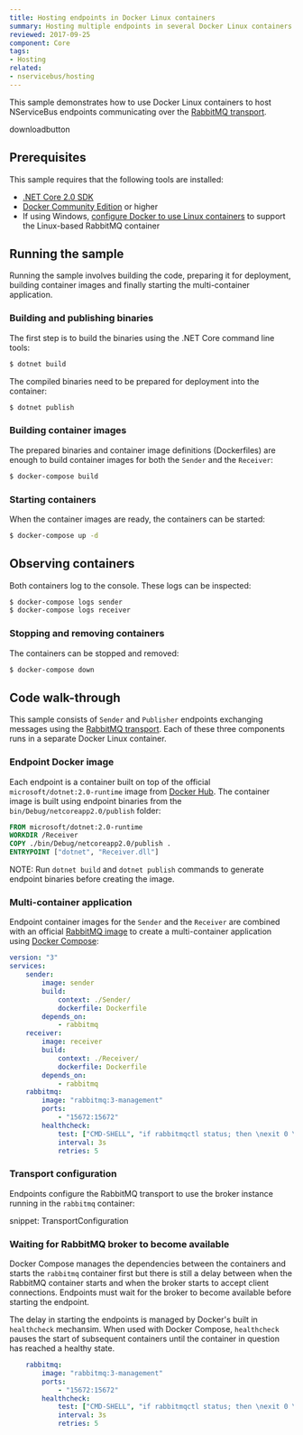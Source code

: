 ```yaml
---
title: Hosting endpoints in Docker Linux containers
summary: Hosting multiple endpoints in several Docker Linux containers managed by Docker Compose
reviewed: 2017-09-25
component: Core
tags:
- Hosting
related:
- nservicebus/hosting
---
```


This sample demonstrates how to use Docker Linux containers to host NServiceBus endpoints communicating over the [RabbitMQ transport](/transports/rabbitmq/).

downloadbutton


## Prerequisites

This sample requires that the following tools are installed:

 * [.NET Core 2.0 SDK](https://www.microsoft.com/net/download/core)
 * [Docker Community Edition](https://www.docker.com/community-edition) or higher
 * If using Windows, [configure Docker to use Linux containers](https://docs.docker.com/docker-for-windows/#switch-between-windows-and-linux-containers) to support the Linux-based RabbitMQ container


## Running the sample

Running the sample involves building the code, preparing it for deployment, building container images and finally starting the multi-container application.


### Building and publishing binaries

The first step is to build the binaries using the .NET Core command line tools:

```bash
$ dotnet build
```

The compiled binaries need to be prepared for deployment into the container:

```bash
$ dotnet publish
```


### Building container images

The prepared binaries and container image definitions (Dockerfiles) are enough to build container images for both the `Sender` and the `Receiver`:

```bash
$ docker-compose build
```


### Starting containers

When the container images are ready, the containers can be started:

```bash
$ docker-compose up -d
```


## Observing containers

Both containers log to the console. These logs can be inspected:

```bash
$ docker-compose logs sender
$ docker-compose logs receiver
```


### Stopping and removing containers

The containers can be stopped and removed:

```bash
$ docker-compose down
```

## Code walk-through

This sample consists of `Sender` and `Publisher` endpoints exchanging messages using the [RabbitMQ transport](/transports/rabbitmq/). Each of these three components runs in a separate Docker Linux container.


### Endpoint Docker image

Each endpoint is a container built on top of the official `microsoft/dotnet:2.0-runtime` image from [Docker Hub](https://hub.docker.com/). The container image is built using endpoint binaries from the `bin/Debug/netcoreapp2.0/publish` folder:

```dockerfile
FROM microsoft/dotnet:2.0-runtime
WORKDIR /Receiver
COPY ./bin/Debug/netcoreapp2.0/publish .
ENTRYPOINT ["dotnet", "Receiver.dll"]
```

NOTE: Run `dotnet build` and `dotnet publish` commands to generate endpoint binaries before creating the image.


### Multi-container application

Endpoint container images for the `Sender` and the `Receiver` are combined with an official [RabbitMQ image](https://hub.docker.com/_/rabbitmq/) to create a multi-container application using [Docker Compose](https://docs.docker.com/compose/):

```yaml
version: "3"
services:   
    sender:
        image: sender
        build:
            context: ./Sender/
            dockerfile: Dockerfile
        depends_on:
            - rabbitmq
    receiver:
        image: receiver
        build:
            context: ./Receiver/
            dockerfile: Dockerfile
        depends_on:
            - rabbitmq
    rabbitmq:
        image: "rabbitmq:3-management"
        ports:
            - "15672:15672"
        healthcheck:
            test: ["CMD-SHELL", "if rabbitmqctl status; then \nexit 0 \nfi \nexit 1"]
            interval: 3s
            retries: 5
```


### Transport configuration

Endpoints configure the RabbitMQ transport to use the broker instance running in the `rabbitmq` container:

snippet: TransportConfiguration


### Waiting for RabbitMQ broker to become available

Docker Compose manages the dependencies between the containers and starts the `rabbitmq` container first but there is still a delay between when the RabbitMQ container starts and when the broker starts to accept client connections. Endpoints must wait for the broker to become available before starting the endpoint. 

The delay in starting the endpoints is managed by Docker's built in `healthcheck` mechansim. When used with Docker Compose, `healthcheck` pauses the start of subsequent containers until the container in question has reached a healthy state.

```yaml
    rabbitmq:
        image: "rabbitmq:3-management"
        ports:
            - "15672:15672"
        healthcheck:
            test: ["CMD-SHELL", "if rabbitmqctl status; then \nexit 0 \nfi \nexit 1"]
            interval: 3s
            retries: 5
```
